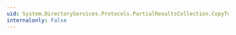 ```yaml
---
uid: System.DirectoryServices.Protocols.PartialResultsCollection.CopyTo(System.Object[],System.Int32)
internalonly: False
---
```

